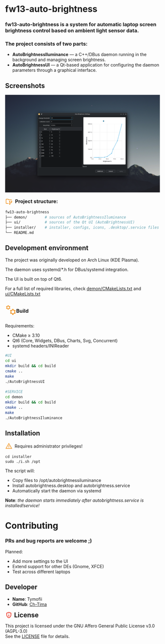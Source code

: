 # fw13-auto-brightness

### **fw13-auto-brightness** is a system for automatic laptop screen brightness control based on ambient light sensor data.

### The project consists of two parts:

- **AutoBrightnessIluminance** — a C++/DBus daemon running in the background and managing screen brightness.
- **AutoBrightnessUI** — a Qt-based application for configuring the daemon parameters through a graphical interface.


## Screenshots

<img src="screenshots/main_ui.png">
</p>

<div style="display:flex;">
<svg xmlns="http://www.w3.org/2000/svg" height="24px" viewBox="0 -960 960 960" width="24px" fill="#F19E39"><path d="M600-40q-33 0-56.5-23.5T520-120q0-23 11-41t29-29v-221q-18-11-29-28.5T520-480q0-33 23.5-56.5T600-560q33 0 56.5 23.5T680-480q0 23-11 40.5T640-411v115l160-53v-62q-18-11-29-28.5T760-480q0-33 23.5-56.5T840-560q33 0 56.5 23.5T920-480q0 23-11 40.5T880-411v119l-240 80v22q18 11 29 29t11 41q0 33-23.5 56.5T600-40ZM160-160v-560 560Zm0 0q-33 0-56.5-23.5T80-240v-480q0-33 23.5-56.5T160-800h240l80 80h320q33 0 56.5 23.5T880-640H447l-80-80H160v480h280v80H160Z"/></svg> <h3 style="margin: auto .5em;">Project structure:</h3>
</div>
</p>

```bash
fw13-auto-brightness
├── demon/        # sources of AutoBrightnessIluminance
├── ui/           # sources of the Qt UI (AutoBrightnessUI)
├── installer/    # installer, configs, icons, .desktop/.service files
└── README.md
```

## Development environment

The project was originally developed on Arch Linux (KDE Plasma).

The daemon uses systemd/*.h for DBus/systemd integration.

The UI is built on top of Qt6.

For a full list of required libraries, check
[demon/CMakeLists.txt](/demon/CMakeLists.txt) and [ui/CMakeLists.txt](/ui/CMakeLists.txt)

<div style="display:flex;"><svg xmlns="http://www.w3.org/2000/svg" height="36px" viewBox="0 -960 960 960" width="36px" fill="#F19E39"><path d="m230.67-490.67-8-52.66q-17.34-5-32.5-13.17Q175-564.67 162-576.67l-48.67 18L80-614l40-36.67q-4-17.66-4-34.66 0-17 4-34.67l-40-36.67L113.33-812 162-794q13-12 28.17-20.17 15.16-8.16 32.5-13.16l8-52.67h66.66l8 52.67q17.34 5 32.5 13.16Q353-806 366-794l48.67-18L448-756.67 407.33-720q4 17 4 34.33 0 17.34-4 35L448-614l-33.33 55.33-48.67-18q-13 12.67-28.17 20.5-15.16 7.84-32.5 12.84l-8 52.66h-66.66ZM264-597.33q36.33 0 62.17-25.84Q352-649 352-685.33q0-36.34-25.83-62.17-25.84-25.83-62.17-25.83t-62.17 25.83Q176-721.67 176-685.33q0 36.33 25.83 62.16 25.84 25.84 62.17 25.84ZM626.67-40l-15.34-66q-23.66-6.67-44.83-18.83-21.17-12.17-37.83-30.5l-62.67 20-44-75.34 49.33-44q-6-23.33-6-48 0-24.66 6-48L422-394l44-75.33 62.67 18.66q17.33-17.66 38.16-30.16 20.84-12.5 44.5-18.5l15.34-66H714l15.33 66q25 4.66 45.5 17.5 20.5 12.83 37.84 31.16l62.66-18.66 44 75.33L870-350.67q6 23.34 6 48 0 24.67-6 48l49.33 44-44 76-62.66-20.66q-16.67 19-37.84 30.83-21.16 11.83-45.5 18.5L714-40h-87.33Zm44-130q55.33 0 94-38.67 38.66-38.66 38.66-94 0-55.33-38.66-94-38.67-38.66-94-38.66-55.34 0-94 38.66Q538-358 538-302.67q0 55.34 38.67 94 38.66 38.67 94 38.67Z"/></svg>
<h3 style="margin: 0.1 .5em">Build</h3>
</div>


Requirements:
- CMake ≥ 3.10
- Qt6 (Core, Widgets, DBus, Charts, Svg, Concurrent)
- systemd headers/INIReader

```bash
#UI
cd ui
mkdir build && cd build
cmake ..
make
./AutoBrightnessUI

#SERVICE
cd demon
mkdir build && cd build
cmake ..
make
./AutoBrightnessIluminance

```

## Installation
<div style="display:flex"><svg xmlns="http://www.w3.org/2000/svg" height="24px" viewBox="0 -960 960 960" width="24px" fill="#F19E39"><path d="m40-120 440-760 440 760H40Zm138-80h604L480-720 178-200Zm302-40q17 0 28.5-11.5T520-280q0-17-11.5-28.5T480-320q-17 0-28.5 11.5T440-280q0 17 11.5 28.5T480-240Zm-40-120h80v-200h-80v200Zm40-100Z"/></svg> 
<p style="margin: auto .5em;">Requires administrator privileges!</p>
</div>

    cd installer
    sudo ./i.sh /opt

The script will:
- Copy files to /opt/autobrightnessiluminance
- Install autobrightness.desktop and autobrightness.service
- Automatically start the daemon via systemd

**Note**: _the daemon starts immediately after autobrightness.service is installed!service!_

# Contributing
### PRs and bug reports are welcome ;)

Planned:
 - Add more settings to the UI
 - Extend support for other DEs (Gnome, XFCE)
 - Test across different laptops

## Developer

- **Name**: Tymofii
- **GitHub**: [Ch-Tima](https://github.com/Ch-Tima)

<div style="display:flex;"> 
<svg xmlns="http://www.w3.org/2000/svg" height="24px" viewBox="0 -960 960 960" width="24px" fill="#EA3323"><path d="M440-280h80v-240h-80v240Zm40-320q17 0 28.5-11.5T520-640q0-17-11.5-28.5T480-680q-17 0-28.5 11.5T440-640q0 17 11.5 28.5T480-600Zm0 520q-139-35-229.5-159.5T160-516v-244l320-120 320 120v244q0 152-90.5 276.5T480-80Zm0-84q104-33 172-132t68-220v-189l-240-90-240 90v189q0 121 68 220t172 132Zm0-316Z"/></svg>
<h2 style="margin: auto .25em;">License</h2>
</div>

This project is licensed under the GNU Affero General Public License v3.0 (AGPL-3.0)  
See the [LICENSE](LICENSE) file for details.
